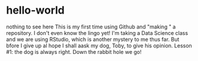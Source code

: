 # hello-world
nothing to see here
This is my first time using Github and "making " a repository.  I don't even know the lingo yet! I'm taking a Data Science class and we are using RStudio, which is another mystery to me thus far. But bfore I give up al hope I shall aask my dog, Toby, to give his opinion.  Lesson #1: the dog is always right.  Down the rabbit hole we go!
